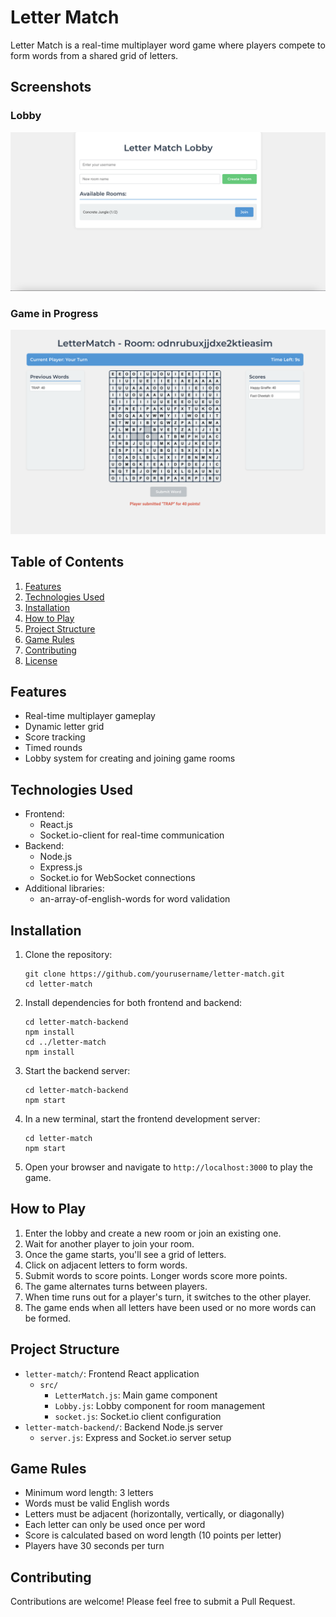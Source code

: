 # Letter Match

Letter Match is a real-time multiplayer word game where players compete to form words from a shared grid of letters.

## Screenshots

### Lobby
![Lobby Screenshot](screenshots/Lobby.png "Letter Match Lobby")

### Game in Progress
![Game Screenshot](screenshots/Gameplay.png "Letter Match Game")

## Table of Contents

1. [Features](#features)
2. [Technologies Used](#technologies-used)
3. [Installation](#installation)
4. [How to Play](#how-to-play)
5. [Project Structure](#project-structure)
6. [Game Rules](#game-rules)
7. [Contributing](#contributing)
8. [License](#license)

## Features

- Real-time multiplayer gameplay
- Dynamic letter grid
- Score tracking
- Timed rounds
- Lobby system for creating and joining game rooms

## Technologies Used

- Frontend:
  - React.js
  - Socket.io-client for real-time communication
- Backend:
  - Node.js
  - Express.js
  - Socket.io for WebSocket connections
- Additional libraries:
  - an-array-of-english-words for word validation

## Installation

1. Clone the repository:
   ```
   git clone https://github.com/yourusername/letter-match.git
   cd letter-match
   ```

2. Install dependencies for both frontend and backend:
   ```
   cd letter-match-backend
   npm install
   cd ../letter-match
   npm install
   ```

3. Start the backend server:
   ```
   cd letter-match-backend
   npm start
   ```

4. In a new terminal, start the frontend development server:
   ```
   cd letter-match
   npm start
   ```

5. Open your browser and navigate to `http://localhost:3000` to play the game.

## How to Play

1. Enter the lobby and create a new room or join an existing one.
2. Wait for another player to join your room.
3. Once the game starts, you'll see a grid of letters.
4. Click on adjacent letters to form words.
5. Submit words to score points. Longer words score more points.
6. The game alternates turns between players.
7. When time runs out for a player's turn, it switches to the other player.
8. The game ends when all letters have been used or no more words can be formed.

## Project Structure

- `letter-match/`: Frontend React application
  - `src/`
    - `LetterMatch.js`: Main game component
    - `Lobby.js`: Lobby component for room management
    - `socket.js`: Socket.io client configuration
- `letter-match-backend/`: Backend Node.js server
  - `server.js`: Express and Socket.io server setup

## Game Rules

- Minimum word length: 3 letters
- Words must be valid English words
- Letters must be adjacent (horizontally, vertically, or diagonally)
- Each letter can only be used once per word
- Score is calculated based on word length (10 points per letter)
- Players have 30 seconds per turn

## Contributing

Contributions are welcome! Please feel free to submit a Pull Request.
